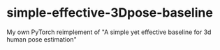 # simple-effective-3Dpose-baseline
My own PyTorch reimplement of "A simple yet effective baseline for 3d human pose estimation"
